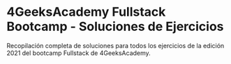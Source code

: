 # 4GeeksAcademy Fullstack Bootcamp - Soluciones de Ejercicios
Recopilación completa de soluciones para todos los ejercicios de la edición 2021 del bootcamp Fullstack de 4GeeksAcademy.
